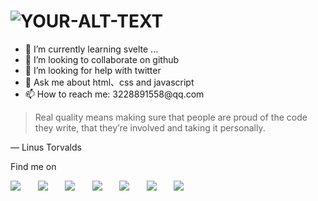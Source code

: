 <h1>
 <picture>
  <source media="(prefers-color-scheme: dark)" srcset="https://readme-typing-svg.demolab.com?font=Fira+Code&weight=600&size=30&pause=1000&color=FFFFFF&vCenter=true&random=false&width=435&height=31&lines=Hey%2CI+am+soetas!%F0%9F%91%8B">
  <source media="(prefers-color-scheme: light)" srcset="https://readme-typing-svg.demolab.com?font=Fira+Code&weight=600&size=30&pause=1000&color=666666&vCenter=true&random=false&width=435&height=31&lines=Hey%2CI+am+soetas!%F0%9F%91%8B">
  <img alt="YOUR-ALT-TEXT" src="YOUR-DEFAULT-IMAGE">
 </picture>
</h1>

<!-- <img align="right" height="180px" src="https://github-readme-stats.vercel.app/api/top-langs/?username=soetas&layout=compact&langs_count=5" /> -->
<!-- <img height="180px" src="https://github-readme-stats.vercel.app/api?username=soetas" /> -->

<!-- <img src="https://img2.imgtp.com/2024/04/08/SwszssvR.png" /> -->

<div>
  <ul>
    <li>🌱 I’m currently learning svelte ...</li> 
    <li>👯 I’m looking to collaborate on github</li>
    <li>🤔 I’m looking for help with twitter</li>
    <li>💬 Ask me about html、css and javascript</li>
    <li>📫 How to reach me: 3228891558@qq.com</li>
  </ul>
</div>

> Real quality means making sure that people are proud of the code they write, that they’re involved and taking it personally.

— Linus Torvalds

Find me on

<div>
  <img src="https://img.shields.io/badge/-stackoverflow-orange?style=flat&logo=stackoverflow&labelColor=gray" />
  &nbsp; &nbsp; &nbsp;
  <img src="https://img.shields.io/badge/-twitter-blue?style=flat&logo=twitter&labelColor=gray" />
   &nbsp; &nbsp; &nbsp;
  <img src="https://img.shields.io/badge/-blog-lightgray?style=flat&logo=About.me&labelColor=gray" />
  &nbsp; &nbsp; &nbsp;
  <img src="https://img.shields.io/badge/-npm-yellow?style=flat&logo=npm&labelColor=gray" />
   &nbsp; &nbsp; &nbsp;
  <img src="https://img.shields.io/badge/-youtube-white?style=flat&logo=youtube&labelColor=gray" />
  &nbsp; &nbsp; &nbsp;
 <img src="https://img.shields.io/badge/-instagram-tomato?style=flat&logo=instagram&labelColor=gray" />
  &nbsp; &nbsp; &nbsp;
 <img src="https://img.shields.io/badge/-bilibili-blue?style=flat&logo=bilibili&labelColor=gray" />
</div>

<!-- <img width="100%" src="https://capsule-render.vercel.app/api?type=waving&color=0969da&height=120&section=footer" /> -->

